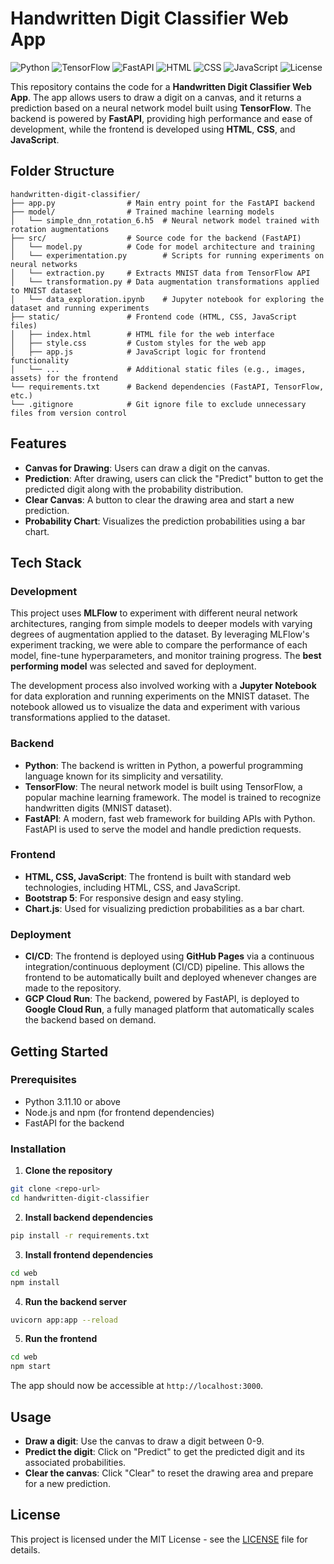 # Handwritten Digit Classifier Web App

![Python](https://img.shields.io/badge/python-3670A0?style=for-the-badge&logo=python&logoColor=ffdd54)
![TensorFlow](https://img.shields.io/badge/tensorflow-FF6F00?style=for-the-badge&logo=tensorflow&logoColor=white)
![FastAPI](https://img.shields.io/badge/FastAPI-4.x-009688?style=for-the-badge&logo=fastapi&logoColor=white)
![HTML](https://img.shields.io/badge/HTML5-E34F26?style=for-the-badge&logo=html5&logoColor=white)
![CSS](https://img.shields.io/badge/CSS3-1572B6?style=for-the-badge&logo=css3&logoColor=white)
![JavaScript](https://img.shields.io/badge/JavaScript-F7DF1E?style=for-the-badge&logo=javascript&logoColor=black)
![License](https://img.shields.io/badge/License-MIT-yellow?style=for-the-badge)

This repository contains the code for a **Handwritten Digit Classifier Web App**. The app allows users to draw a digit on a canvas, and it returns a prediction based on a neural network model built using **TensorFlow**. The backend is powered by **FastAPI**, providing high performance and ease of development, while the frontend is developed using **HTML**, **CSS**, and **JavaScript**.

## Folder Structure

```
handwritten-digit-classifier/
├── app.py                # Main entry point for the FastAPI backend
├── model/                # Trained machine learning models
│   └── simple_dnn_rotation_6.h5  # Neural network model trained with rotation augmentations
├── src/                  # Source code for the backend (FastAPI)
│   └── model.py          # Code for model architecture and training
│   └── experimentation.py        # Scripts for running experiments on neural networks
│   └── extraction.py     # Extracts MNIST data from TensorFlow API
│   └── transformation.py # Data augmentation transformations applied to MNIST dataset
│   └── data_exploration.ipynb    # Jupyter notebook for exploring the dataset and running experiments
├── static/               # Frontend code (HTML, CSS, JavaScript files)
│   ├── index.html        # HTML file for the web interface
│   ├── style.css         # Custom styles for the web app
│   ├── app.js            # JavaScript logic for frontend functionality
│   └── ...               # Additional static files (e.g., images, assets) for the frontend
└── requirements.txt      # Backend dependencies (FastAPI, TensorFlow, etc.)
└── .gitignore            # Git ignore file to exclude unnecessary files from version control
```

## Features

- **Canvas for Drawing**: Users can draw a digit on the canvas.
- **Prediction**: After drawing, users can click the "Predict" button to get the predicted digit along with the probability distribution.
- **Clear Canvas**: A button to clear the drawing area and start a new prediction.
- **Probability Chart**: Visualizes the prediction probabilities using a bar chart.

## Tech Stack

### Development

This project uses **MLFlow** to experiment with different neural network architectures, ranging from simple models to deeper models with varying degrees of augmentation applied to the dataset. By leveraging MLFlow's experiment tracking, we were able to compare the performance of each model, fine-tune hyperparameters, and monitor training progress. The **best performing model** was selected and saved for deployment.

The development process also involved working with a **Jupyter Notebook** for data exploration and running experiments on the MNIST dataset. The notebook allowed us to visualize the data and experiment with various transformations applied to the dataset.

### Backend

- **Python**: The backend is written in Python, a powerful programming language known for its simplicity and versatility.
- **TensorFlow**: The neural network model is built using TensorFlow, a popular machine learning framework. The model is trained to recognize handwritten digits (MNIST dataset).
- **FastAPI**: A modern, fast web framework for building APIs with Python. FastAPI is used to serve the model and handle prediction requests.

### Frontend

- **HTML, CSS, JavaScript**: The frontend is built with standard web technologies, including HTML, CSS, and JavaScript.
- **Bootstrap 5**: For responsive design and easy styling.
- **Chart.js**: Used for visualizing prediction probabilities as a bar chart.

### Deployment

- **CI/CD**: The frontend is deployed using **GitHub Pages** via a continuous integration/continuous deployment (CI/CD) pipeline. This allows the frontend to be automatically built and deployed whenever changes are made to the repository.
- **GCP Cloud Run**: The backend, powered by FastAPI, is deployed to **Google Cloud Run**, a fully managed platform that automatically scales the backend based on demand.


## Getting Started

### Prerequisites

- Python 3.11.10 or above
- Node.js and npm (for frontend dependencies)
- FastAPI for the backend

### Installation

1. **Clone the repository**

```bash
git clone <repo-url>
cd handwritten-digit-classifier
```

2. **Install backend dependencies**

```bash
pip install -r requirements.txt
```

3. **Install frontend dependencies**

```bash
cd web
npm install
```

4. **Run the backend server**

```bash
uvicorn app:app --reload
```

5. **Run the frontend**

```bash
cd web
npm start
```

The app should now be accessible at `http://localhost:3000`.

## Usage

- **Draw a digit**: Use the canvas to draw a digit between 0-9.
- **Predict the digit**: Click on "Predict" to get the predicted digit and its associated probabilities.
- **Clear the canvas**: Click "Clear" to reset the drawing area and prepare for a new prediction.

## License

This project is licensed under the MIT License - see the [LICENSE](LICENSE) file for details.

